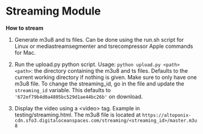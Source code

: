 # Streaming Module

**How to stream**  

1. Generate m3u8 and ts files. Can be done using the run.sh script for Linux or mediastreamsegmenter and tsrecompressor Apple commands for Mac.

2. Run the upload.py python script.
	Usage: `python upload.py <path>`
	`<path>`: the directory containing the m3u8 and ts files. Defaults to the current working directory if nothing is given.
	Make sure to only have one m3u8 file.
	To change the streaming_id, go in the file and update the ``streaming_id`` variable. This defaults to `'672ef79b4d0a4805bc529d1ae44bc26b'` on download.

3. Display the video using a <video\> tag. Example in testing/streaming.html. The m3u8 file is located at `https://altoponix-cdn.sfo3.digitaloceanspaces.com/streaming/<streaming_id>/master.m3u8`